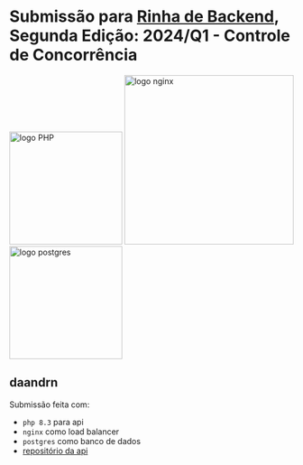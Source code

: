 # Submissão para [Rinha de Backend](https://github.com/zanfranceschi/rinha-de-backend-2024-q1.git), Segunda Edição: 2024/Q1 - Controle de Concorrência


<img src="https://upload.wikimedia.org/wikipedia/commons/2/27/PHP-logo.svg" alt="logo PHP" width="200" height="auto">
<img src="https://upload.wikimedia.org/wikipedia/commons/c/c5/Nginx_logo.svg" alt="logo nginx" width="300" height="auto">
<br />
<img src="https://upload.wikimedia.org/wikipedia/commons/2/29/Postgresql_elephant.svg" alt="logo postgres" width="200" height="auto">


## daandrn
Submissão feita com:
- `php 8.3` para api
- `nginx` como load balancer
- `postgres` como banco de dados
- [repositório da api](https://github.com/Daandrn/rinha-2024-q1)

